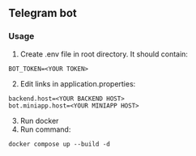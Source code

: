 ## Telegram bot

### Usage
1. Create .env file in root directory. It should contain:
```
BOT_TOKEN=<YOUR TOKEN>
```
2. Edit links in application.properties:
```
backend.host=<YOUR BACKEND HOST>
bot.miniapp.host=<YOUR MINIAPP HOST>
```
3. Run docker
4. Run command:
```
docker compose up --build -d
```